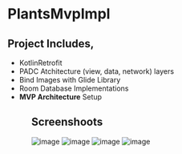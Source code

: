 # PlantsMvpImpl

## Project Includes,
<ul>
  <li>Kotlin</
  <li>Retrofit</li>
  <li>PADC Atchitecture (view, data, network) layers</li>
  <li>Bind Images with Glide Library</li>
  <li>Room Database Implementations</li>
  <li><b>MVP Architecture</b> Setup</li>
<ul>
  
## Screenshoots
![image](https://drive.google.com/uc?export=view&id=13Xe_S4j5geSMBaBATOEVaTjumCyz_NgH) 
![image](https://drive.google.com/uc?export=view&id=1wNYyXh7hX839qWF6YYSXNbsE0PvYwjpR)
![image](https://drive.google.com/uc?export=view&id=1h5kv8naATqjzDwg4TdTBi4RX_t2URsd8) 
![image](https://drive.google.com/uc?export=view&id=1mRmW-9QzcCl9KJY5xozZXE8-D13mt28u)
